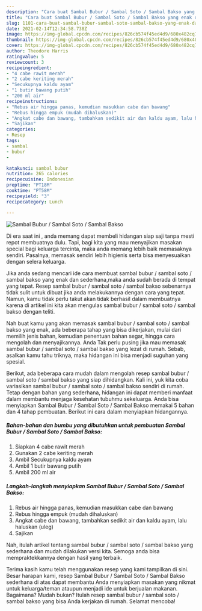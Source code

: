 ```yaml
---
description: "Cara buat Sambal Bubur / Sambal Soto / Sambal Bakso yang enak dan Mudah Dibuat"
title: "Cara buat Sambal Bubur / Sambal Soto / Sambal Bakso yang enak dan Mudah Dibuat"
slug: 1101-cara-buat-sambal-bubur-sambal-soto-sambal-bakso-yang-enak-dan-mudah-dibuat
date: 2021-02-14T12:34:58.738Z
image: https://img-global.cpcdn.com/recipes/826cb574f45ed4d9/680x482cq70/sambal-bubur-sambal-soto-sambal-bakso-foto-resep-utama.jpg
thumbnail: https://img-global.cpcdn.com/recipes/826cb574f45ed4d9/680x482cq70/sambal-bubur-sambal-soto-sambal-bakso-foto-resep-utama.jpg
cover: https://img-global.cpcdn.com/recipes/826cb574f45ed4d9/680x482cq70/sambal-bubur-sambal-soto-sambal-bakso-foto-resep-utama.jpg
author: Theodore Harris
ratingvalue: 5
reviewcount: 3
recipeingredient:
- "4 cabe rawit merah"
- "2 cabe keriting merah"
- "Secukupnya kaldu ayam"
- "1 butir bawang putih"
- "200 ml air"
recipeinstructions:
- "Rebus air hingga panas, kemudian masukkan cabe dan bawang"
- "Rebus hingga empuk (mudah dihaluskan)"
- "Angkat cabe dan bawang, tambahkan sedikit air dan kaldu ayam, lalu haluskan (uleg)"
- "Sajikan"
categories:
- Resep
tags:
- sambal
- bubur
- 

katakunci: sambal bubur  
nutrition: 265 calories
recipecuisine: Indonesian
preptime: "PT18M"
cooktime: "PT58M"
recipeyield: "3"
recipecategory: Lunch

---
```



![Sambal Bubur / Sambal Soto / Sambal Bakso](https://img-global.cpcdn.com/recipes/826cb574f45ed4d9/680x482cq70/sambal-bubur-sambal-soto-sambal-bakso-foto-resep-utama.jpg)

Di era  saat ini , anda memang dapat membeli hidangan siap saji tanpa mesti repot membuatnya dulu. Tapi, bagi kita yang mau menyajikan masakan special bagi keluarga tercinta, maka anda memang lebih baik memasaknya sendiri. Pasalnya, memasak sendiri lebih higienis serta bisa menyesuaikan dengan selera keluarga.

Jika anda sedang mencari ide cara membuat sambal bubur / sambal soto / sambal bakso yang enak dan sederhana,maka anda sudah berada di tempat yang tepat. Resep sambal bubur / sambal soto / sambal bakso  sebenarnya tidak sulit untuk dibuat jika anda melakukannya dengan cara yang tepat. Namun, kamu tidak perlu takut akan tidak berhasil dalam membuatnya 
karena di artikel ini kita akan mengulas sambal bubur / sambal soto / sambal bakso dengan teliti.  



Nah buat kamu yang akan memasak sambal bubur / sambal soto / sambal bakso yang enak, ada beberapa tahap yang bisa dikerjakan, mulai dari memilih jenis bahan, kemudian penentuan bahan segar, hingga cara mengolah dan menyajikannya. Anda Tak perlu pusing jika mau memasak sambal bubur / sambal soto / sambal bakso yang lezat di rumah. Sebab, asalkan kamu  tahu triknya, maka hidangan ini bisa menjadi suguhan yang spesial.

Berikut, ada beberapa cara mudah dalam mengolah resep sambal bubur / sambal soto / sambal bakso yang siap dihidangkan. Kali ini, yuk kita coba variasikan sambal bubur / sambal soto / sambal bakso sendiri di rumah. Tetap dengan bahan yang sederhana, hidangan ini dapat memberi manfaat dalam membantu menjaga kesehatan tubuhmu sekeluarga. Anda bisa menyiapkan Sambal Bubur / Sambal Soto / Sambal Bakso memakai 5 bahan dan 4 tahap pembuatan. Berikut ini cara dalam menyiapkan hidangannya.

<!--inarticleads1-->

##### Bahan-bahan dan bumbu yang dibutuhkan untuk pembuatan Sambal Bubur / Sambal Soto / Sambal Bakso:

1. Siapkan 4 cabe rawit merah
1. Gunakan 2 cabe keriting merah
1. Ambil Secukupnya kaldu ayam
1. Ambil 1 butir bawang putih
1. Ambil 200 ml air




<!--inarticleads2-->

##### Langkah-langkah menyiapkan Sambal Bubur / Sambal Soto / Sambal Bakso:

1. Rebus air hingga panas, kemudian masukkan cabe dan bawang
1. Rebus hingga empuk (mudah dihaluskan)
1. Angkat cabe dan bawang, tambahkan sedikit air dan kaldu ayam, lalu haluskan (uleg)
1. Sajikan




Nah, itulah artikel tentang  sambal bubur / sambal soto / sambal bakso  yang sederhana dan mudah dilakukan versi kita. Semoga anda bisa mempraktekkannya dengan hasil yang terbaik. 

Terima kasih kamu telah menggunakan resep yang kami tampilkan di sini. Besar harapan kami, resep  Sambal Bubur / Sambal Soto / Sambal Bakso sederhana di atas dapat membantu Anda menyiapkan masakan yang nikmat untuk keluarga/teman ataupun menjadi ide untuk berjualan makanan. Bagaimana? Mudah bukan? Itulah resep sambal bubur / sambal soto / sambal bakso yang bisa Anda kerjakan di rumah. Selamat mencoba!

